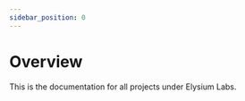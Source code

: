 ```yaml
---
sidebar_position: 0
---
```


# Overview

This is the documentation for all projects under Elysium Labs.
